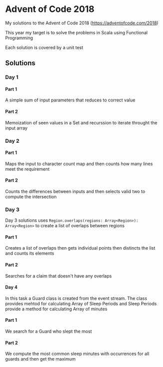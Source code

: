 # Advent of Code 2018
My solutions to the Advent of Code 2018 (https://adventofcode.com/2018)

This year my target is to solve the problems in Scala using Functional Programming

Each solution is covered by a unit test

## Solutions

### Day 1
#### Part 1
A simple sum of input parameters that reduces to correct value

#### Part 2
Memoization of seen values in a Set and recurssion to iterate throught the input array

### Day 2
#### Part 1
Maps the input to character count map and then counts how many lines meet the requirement

#### Part 2
Counts the differences between inputs and then selects valid two to compute the intersection

### Day 3
Day 3 solutions uses `Region.overlaps(regions: Array<Region>): Array<Region>` to create a list of overlaps between regions

#### Part 1
Creates a list of overlaps then gets individual points then distincts the list and counts its elements

#### Part 2
Searches for a claim that doesn't have any overlaps

#### Day 4
In this task a Guard class is created from the event stream. The class provides mehtod
for calculating Array of Sleep Periods and Sleep Periods provide a method for calculating
Array of minutes

#### Part 1
We search for a Guard who slept the most

#### Part 2
We compute the most common sleep minutes with occurrences for all guards and then get the maximum